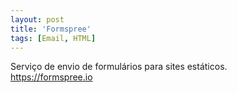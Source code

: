 ```yaml
---
layout: post
title: 'Formspree'
tags: [Email, HTML]
---
```


Serviço de envio de formulários para sites estáticos.<br>
<https://formspree.io>
